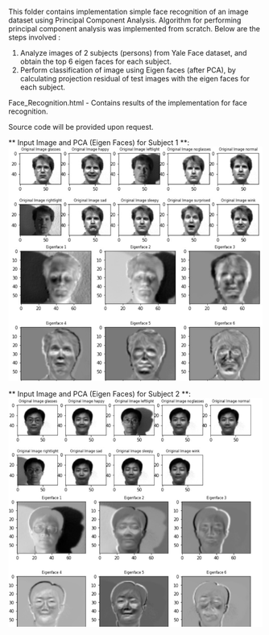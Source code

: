 This folder contains implementation simple face recognition of an image dataset using Principal Component Analysis. Algorithm for performing principal component analysis was implemented from scratch. Below are the steps involved :  

1. Analyze images of 2 subjects (persons) from Yale Face dataset, and obtain the top 6 eigen faces for each subject.  
2. Perform classification of image using Eigen faces (after PCA), by calculating projection residual of test images with the eigen faces for each subject.  

Face_Recognition.html - Contains results of the implementation for face recognition.  

Source code will be provided upon request.

** Input Image and PCA (Eigen Faces) for Subject 1 **:  
![Snapshot of PCA](https://github.com/gmadhu89/academic-projects/blob/main/Machine-Learning/face-recognition/pca1.jpg?raw=true "Snapshot of PCA1")

** Input Image and PCA (Eigen Faces) for Subject 2 **:  
![Snapshot of PCA](https://github.com/gmadhu89/academic-projects/blob/main/Machine-Learning/face-recognition/pca2.jpg?raw=true "Snapshot of PCA2")


